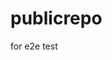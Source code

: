 # publicrepo
for e2e test

































































































































































































































































































































































































































































































































































































































































































































































































































































































































































































































































































































































































































































































































































































































































































































































































































































































































































































































































































































































































































